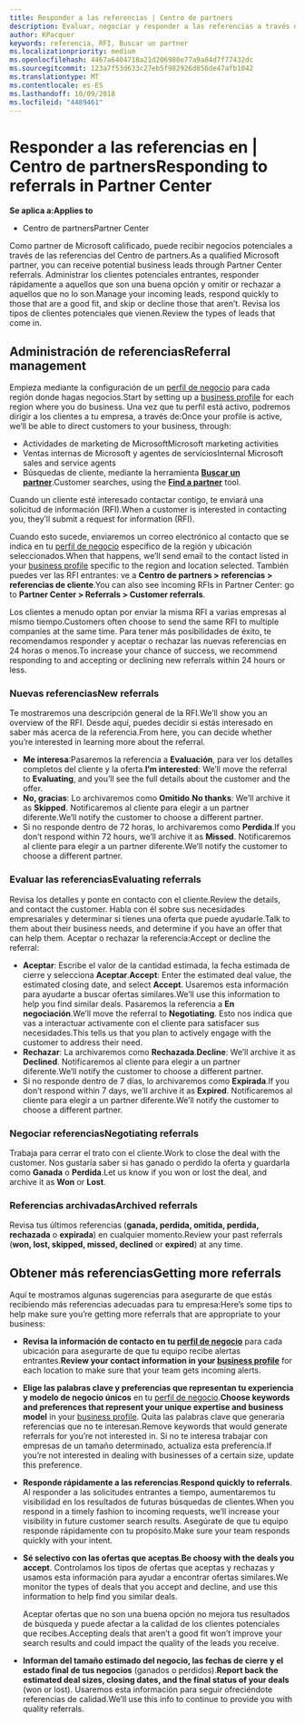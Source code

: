 ```yaml
---
title: Responder a las referencias | Centro de partners
description: Evaluar, negociar y responder a las referencias a través del Centro de partners.
author: KPacquer
keywords: referencia, RFI, Buscar un partner
ms.localizationpriority: medium
ms.openlocfilehash: 4467a6404718a21d206980e77a9a84d7f77432dc
ms.sourcegitcommit: 123a7f53d633c27eb5f982926d856de47afb1042
ms.translationtype: MT
ms.contentlocale: es-ES
ms.lasthandoff: 10/09/2018
ms.locfileid: "4489461"
---
```

# <a name="responding-to-referrals-in-partner-center"></a><span data-ttu-id="63701-104">Responder a las referencias en | Centro de partners</span><span class="sxs-lookup"><span data-stu-id="63701-104">Responding to referrals in Partner Center</span></span>

**<span data-ttu-id="63701-105">Se aplica a:</span><span class="sxs-lookup"><span data-stu-id="63701-105">Applies to</span></span>**

-  <span data-ttu-id="63701-106">Centro de partners</span><span class="sxs-lookup"><span data-stu-id="63701-106">Partner Center</span></span>

<span data-ttu-id="63701-107">Como partner de Microsoft calificado, puede recibir negocios potenciales a través de las referencias del Centro de partners.</span><span class="sxs-lookup"><span data-stu-id="63701-107">As a qualified Microsoft partner, you can receive potential business leads through Partner Center referrals.</span></span> <span data-ttu-id="63701-108">Administrar los clientes potenciales entrantes, responder rápidamente a aquellos que son una buena opción y omitir or rechazar a aquellos que no lo son.</span><span class="sxs-lookup"><span data-stu-id="63701-108">Manage your incoming leads, respond quickly to those that are a good fit, and skip or decline those that aren’t.</span></span> <span data-ttu-id="63701-109">Revisa los tipos de clientes potenciales que vienen.</span><span class="sxs-lookup"><span data-stu-id="63701-109">Review the types of leads that come in.</span></span> 

## <a name="referral-management"></a><span data-ttu-id="63701-110">Administración de referencias</span><span class="sxs-lookup"><span data-stu-id="63701-110">Referral management</span></span>

<span data-ttu-id="63701-111">Empieza mediante la configuración de un [perfil de negocio](create-a-marketing-profile.md) para cada región donde hagas negocios.</span><span class="sxs-lookup"><span data-stu-id="63701-111">Start by setting up a [business profile](create-a-marketing-profile.md) for each region where you do business.</span></span> <span data-ttu-id="63701-112">Una vez que tu perfil está activo, podremos dirigir a los clientes a tu empresa, a través de:</span><span class="sxs-lookup"><span data-stu-id="63701-112">Once your profile is active, we’ll be able to direct customers to your business, through:</span></span>

*  <span data-ttu-id="63701-113">Actividades de marketing de Microsoft</span><span class="sxs-lookup"><span data-stu-id="63701-113">Microsoft marketing activities</span></span>
*  <span data-ttu-id="63701-114">Ventas internas de Microsoft y agentes de servicios</span><span class="sxs-lookup"><span data-stu-id="63701-114">Internal Microsoft sales and service agents</span></span>
*  <span data-ttu-id="63701-115">Búsquedas de cliente, mediante la herramienta **[Buscar un partner](https://partnercenter.microsoft.com/pcv/search)**.</span><span class="sxs-lookup"><span data-stu-id="63701-115">Customer searches, using the **[Find a partner](https://partnercenter.microsoft.com/pcv/search)** tool.</span></span>

<span data-ttu-id="63701-116">Cuando un cliente esté interesado contactar contigo, te enviará una solicitud de información (RFI).</span><span class="sxs-lookup"><span data-stu-id="63701-116">When a customer is interested in contacting you, they’ll submit a request for information (RFI).</span></span> 

<span data-ttu-id="63701-117">Cuando esto sucede, enviaremos un correo electrónico al contacto que se indica en tu [perfil de negocio](create-a-marketing-profile.md) específico de la región y ubicación seleccionados.</span><span class="sxs-lookup"><span data-stu-id="63701-117">When that happens, we’ll send email to the contact listed in your [business profile](create-a-marketing-profile.md) specific to the region and location selected.</span></span> <span data-ttu-id="63701-118">También puedes ver las RFI entrantes: ve a **Centro de partners > referencias > referencias de cliente**.</span><span class="sxs-lookup"><span data-stu-id="63701-118">You can also see incoming RFIs in Partner Center: go to **Partner Center > Referrals > Customer referrals**.</span></span>

<span data-ttu-id="63701-119">Los clientes a menudo optan por enviar la misma RFI a varias empresas al mismo tiempo.</span><span class="sxs-lookup"><span data-stu-id="63701-119">Customers often choose to send the same RFI to multiple companies at the same time.</span></span> <span data-ttu-id="63701-120">Para tener más posibilidades de éxito, te recomendamos responder y aceptar o rechazar las nuevas referencias en 24 horas o menos.</span><span class="sxs-lookup"><span data-stu-id="63701-120">To increase your chance of success, we recommend responding to and accepting or declining new referrals within 24 hours or less.</span></span>

### <a name="new-referrals"></a><span data-ttu-id="63701-121">Nuevas referencias</span><span class="sxs-lookup"><span data-stu-id="63701-121">New referrals</span></span>

<span data-ttu-id="63701-122">Te mostraremos una descripción general de la RFI.</span><span class="sxs-lookup"><span data-stu-id="63701-122">We’ll show you an overview of the RFI.</span></span> <span data-ttu-id="63701-123">Desde aquí, puedes decidir si estás interesado en saber más acerca de la referencia.</span><span class="sxs-lookup"><span data-stu-id="63701-123">From here, you can decide whether you’re interested in learning more about the referral.</span></span> 

*  <span data-ttu-id="63701-124">**Me interesa**:Pasaremos la referencia a **Evaluación**, para ver los detalles completos del cliente y la oferta.</span><span class="sxs-lookup"><span data-stu-id="63701-124">**I’m interested**: We’ll move the referral to **Evaluating**, and you’ll see the full details about the customer and the offer.</span></span> 
*  <span data-ttu-id="63701-125">**No, gracias**: Lo archivaremos como **Omitido**.</span><span class="sxs-lookup"><span data-stu-id="63701-125">**No thanks**: We’ll archive it as **Skipped**.</span></span> <span data-ttu-id="63701-126">Notificaremos al cliente para elegir a un partner diferente.</span><span class="sxs-lookup"><span data-stu-id="63701-126">We’ll notify the customer to choose a different partner.</span></span>
*  <span data-ttu-id="63701-127">Si no responde dentro de 72 horas, lo archivaremos como **Perdida**.</span><span class="sxs-lookup"><span data-stu-id="63701-127">If you don’t respond within 72 hours, we’ll archive it as **Missed**.</span></span> <span data-ttu-id="63701-128">Notificaremos al cliente para elegir a un partner diferente.</span><span class="sxs-lookup"><span data-stu-id="63701-128">We’ll notify the customer to choose a different partner.</span></span>

### <a name="evaluating-referrals"></a><span data-ttu-id="63701-129">Evaluar las referencias</span><span class="sxs-lookup"><span data-stu-id="63701-129">Evaluating referrals</span></span>

<span data-ttu-id="63701-130">Revisa los detalles y ponte en contacto con el cliente.</span><span class="sxs-lookup"><span data-stu-id="63701-130">Review the details, and contact the customer.</span></span> <span data-ttu-id="63701-131">Habla con él sobre sus necesidades empresariales y determinar si tienes una oferta que puede ayudarle.</span><span class="sxs-lookup"><span data-stu-id="63701-131">Talk to them about their business needs, and determine if you have an offer that can help them.</span></span> <span data-ttu-id="63701-132">Aceptar o rechazar la referencia:</span><span class="sxs-lookup"><span data-stu-id="63701-132">Accept or decline the referral:</span></span> 

*  <span data-ttu-id="63701-133">**Aceptar**: Escribe el valor de la cantidad estimada, la fecha estimada de cierre y selecciona **Aceptar**.</span><span class="sxs-lookup"><span data-stu-id="63701-133">**Accept**: Enter the estimated deal value, the estimated closing date, and select **Accept**.</span></span> <span data-ttu-id="63701-134">Usaremos esta información para ayudarte a buscar ofertas similares.</span><span class="sxs-lookup"><span data-stu-id="63701-134">We’ll use this information to help you find similar deals.</span></span> <span data-ttu-id="63701-135">Pasaremos la referencia a **En negociación**.</span><span class="sxs-lookup"><span data-stu-id="63701-135">We’ll move the referral to **Negotiating**.</span></span> <span data-ttu-id="63701-136">Esto nos indica que vas a interactuar activamente con el cliente para satisfacer sus necesidades.</span><span class="sxs-lookup"><span data-stu-id="63701-136">This tells us that you plan to actively engage with the customer to address their need.</span></span>
*  <span data-ttu-id="63701-137">**Rechazar**: La archivaremos como **Rechazada**.</span><span class="sxs-lookup"><span data-stu-id="63701-137">**Decline**: We’ll archive it as **Declined**.</span></span> <span data-ttu-id="63701-138">Notificaremos al cliente para elegir a un partner diferente.</span><span class="sxs-lookup"><span data-stu-id="63701-138">We’ll notify the customer to choose a different partner.</span></span>
*  <span data-ttu-id="63701-139">Si no responde dentro de 7 días, lo archivaremos como **Expirada**.</span><span class="sxs-lookup"><span data-stu-id="63701-139">If you don’t respond within 7 days, we’ll archive it as **Expired**.</span></span> <span data-ttu-id="63701-140">Notificaremos al cliente para elegir a un partner diferente.</span><span class="sxs-lookup"><span data-stu-id="63701-140">We’ll notify the customer to choose a different partner.</span></span>

### <a name="negotiating-referrals"></a><span data-ttu-id="63701-141">Negociar referencias</span><span class="sxs-lookup"><span data-stu-id="63701-141">Negotiating referrals</span></span>

<span data-ttu-id="63701-142">Trabaja para cerrar el trato con el cliente.</span><span class="sxs-lookup"><span data-stu-id="63701-142">Work to close the deal with the customer.</span></span> <span data-ttu-id="63701-143">Nos gustaría saber si has ganado o perdido la oferta y guardarla como **Ganada** o **Perdida**.</span><span class="sxs-lookup"><span data-stu-id="63701-143">Let us know if you won or lost the deal, and archive it as **Won** or **Lost**.</span></span> 

### <a name="archived-referrals"></a><span data-ttu-id="63701-144">Referencias archivadas</span><span class="sxs-lookup"><span data-stu-id="63701-144">Archived referrals</span></span>

<span data-ttu-id="63701-145">Revisa tus últimos referencias (**ganada, perdida, omitida, perdida, rechazada** o **expirada**) en cualquier momento.</span><span class="sxs-lookup"><span data-stu-id="63701-145">Review your past referrals (**won, lost, skipped, missed, declined** or **expired**) at any time.</span></span> 

## <a name="getting-more-referrals"></a><span data-ttu-id="63701-146">Obtener más referencias</span><span class="sxs-lookup"><span data-stu-id="63701-146">Getting more referrals</span></span>

<span data-ttu-id="63701-147">Aquí te mostramos algunas sugerencias para asegurarte de que estás recibiendo más referencias adecuadas para tu empresa:</span><span class="sxs-lookup"><span data-stu-id="63701-147">Here’s some tips to help make sure you’re getting more referrals that are appropriate to your business:</span></span>

*  <span data-ttu-id="63701-148">**Revisa la información de contacto en tu [perfil de negocio](create-a-marketing-profile.md)** para cada ubicación para asegurarte de que tu equipo recibe alertas entrantes.</span><span class="sxs-lookup"><span data-stu-id="63701-148">**Review your contact information in your [business profile](create-a-marketing-profile.md)** for each location to make sure that your team gets incoming alerts.</span></span>

*  <span data-ttu-id="63701-149">**Elige las palabras clave y preferencias que representan tu experiencia y modelo de negocio únicos** en tu [perfil de negocio](create-a-marketing-profile.md).</span><span class="sxs-lookup"><span data-stu-id="63701-149">**Choose keywords and preferences that represent your unique expertise and business model** in your [business profile](create-a-marketing-profile.md).</span></span> <span data-ttu-id="63701-150">Quita las palabras clave que generaría referencias que no te interesan.</span><span class="sxs-lookup"><span data-stu-id="63701-150">Remove keywords that would generate referrals for you’re not interested in.</span></span> <span data-ttu-id="63701-151">Si no te interesa trabajar con empresas de un tamaño determinado, actualiza esta preferencia.</span><span class="sxs-lookup"><span data-stu-id="63701-151">If you’re not interested in dealing with businesses of a certain size, update this preference.</span></span>

*  <span data-ttu-id="63701-152">**Responde rápidamente a las referencias**.</span><span class="sxs-lookup"><span data-stu-id="63701-152">**Respond quickly to referrals**.</span></span> <span data-ttu-id="63701-153">Al responder a las solicitudes entrantes a tiempo, aumentaremos tu visibilidad en los resultados de futuras búsquedas de clientes.</span><span class="sxs-lookup"><span data-stu-id="63701-153">When you respond in a timely fashion to incoming requests, we’ll increase your visibility in future customer search results.</span></span> <span data-ttu-id="63701-154">Asegúrate de que tu equipo responde rápidamente con tu propósito.</span><span class="sxs-lookup"><span data-stu-id="63701-154">Make sure your team responds quickly with your intent.</span></span>

*  <span data-ttu-id="63701-155">**Sé selectivo con las ofertas que aceptas**.</span><span class="sxs-lookup"><span data-stu-id="63701-155">**Be choosy with the deals you accept**.</span></span> <span data-ttu-id="63701-156">Controlamos los tipos de ofertas que aceptas y rechazas y usamos esta información para ayudar a encontrar ofertas similares.</span><span class="sxs-lookup"><span data-stu-id="63701-156">We monitor the types of deals that you accept and decline, and use this information to help find you similar deals.</span></span> 

   <span data-ttu-id="63701-157">Aceptar ofertas que no son una buena opción no mejora tus resultados de búsqueda y puede afectar a la calidad de los clientes potenciales que recibes.</span><span class="sxs-lookup"><span data-stu-id="63701-157">Accepting deals that aren’t a good fit won’t improve your search results and could impact the quality of the leads you receive.</span></span>

*  <span data-ttu-id="63701-158">**Informan del tamaño estimado del negocio, las fechas de cierre y el estado final de tus negocios** (ganados o perdidos).</span><span class="sxs-lookup"><span data-stu-id="63701-158">**Report back the estimated deal sizes, closing dates, and the final status of your deals** (won or lost).</span></span> <span data-ttu-id="63701-159">Usaremos esta información para seguir ofreciéndote referencias de calidad.</span><span class="sxs-lookup"><span data-stu-id="63701-159">We’ll use this info to continue to provide you with quality referrals.</span></span>
